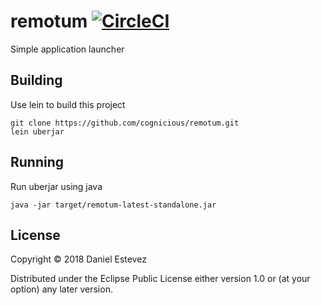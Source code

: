 # remotum [![CircleCI](https://circleci.com/gh/cognicious/remotum.svg?style=svg)](https://circleci.com/gh/cognicious/remotum)
Simple application launcher

## Building

Use lein to build this project
```
git clone https://github.com/cognicious/remotum.git
lein uberjar
```

## Running
Run uberjar using java
```
java -jar target/remotum-latest-standalone.jar
```

## License

Copyright © 2018 Daniel Estevez

Distributed under the Eclipse Public License either version 1.0 or (at
your option) any later version.
